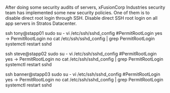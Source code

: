 After doing some security audits of servers, xFusionCorp Industries security team has implemented some new security policies. One of them is to disable direct root login through SSH.
Disable direct SSH root login on all app servers in Stratos Datacenter.

ssh tony@stapp01
sudo su -
vi /etc/ssh/sshd_config
#PermitRootLogin yes -> PermitRootLogin no
cat /etc/ssh/sshd_config | grep PermitRootLogin
systemctl restart sshd

ssh steve@stapp02
sudo su -
vi /etc/ssh/sshd_config
#PermitRootLogin yes -> PermitRootLogin no
cat /etc/ssh/sshd_config | grep PermitRootLogin
systemctl restart sshd

ssh banner@stapp03
sudo su -
vi /etc/ssh/sshd_config
#PermitRootLogin yes -> PermitRootLogin no
cat /etc/ssh/sshd_config | grep PermitRootLogin
systemctl restart sshd
